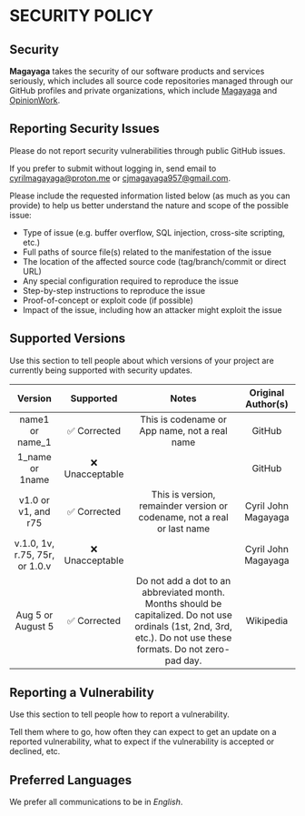 # SECURITY POLICY
## Security

**Magayaga** takes the security of our software products and services seriously, which includes all source code repositories managed through our GitHub profiles and private organizations, which include [Magayaga](https://github.com/magayaga) and [OpinionWork](https://github.com/OpinionWork).

## Reporting Security Issues

Please do not report security vulnerabilities through public GitHub issues.

If you prefer to submit without logging in, send email to cyrilmagayaga@proton.me or cjmagayaga957@gmail.com.

Please include the requested information listed below (as much as you can provide) to help us better understand the nature and scope of the possible issue:

* Type of issue (e.g. buffer overflow, SQL injection, cross-site scripting, etc.)
* Full paths of source file(s) related to the manifestation of the issue
* The location of the affected source code (tag/branch/commit or direct URL)
* Any special configuration required to reproduce the issue
* Step-by-step instructions to reproduce the issue
* Proof-of-concept or exploit code (if possible)
* Impact of the issue, including how an attacker might exploit the issue

## Supported Versions

Use this section to tell people about which versions of your project are currently being supported with security updates.

| Version | Supported | Notes | Original Author(s) |
|:-:|:-:|:-:|:-:|
| name1 or name_1 | :white_check_mark: Corrected | This is codename or App name, not a real name | GitHub |
| 1_name or 1name | :x: Unacceptable | | GitHub
| v1.0 or v1, and r75 | :white_check_mark: Corrected | This is version, remainder version or codename, not a real or last name | Cyril John Magayaga |
| v.1.0, 1v, r.75, 75r, or 1.0.v | :x: Unacceptable | | Cyril John Magayaga
| Aug 5 or August 5 | :white_check_mark: Corrected | Do not add a dot to an abbreviated month. Months should be capitalized. Do not use ordinals (1st, 2nd, 3rd, etc.). Do not use these formats. Do not zero-pad day. | Wikipedia 

## Reporting a Vulnerability

Use this section to tell people how to report a vulnerability.

Tell them where to go, how often they can expect to get an update on a reported vulnerability, what to expect if the vulnerability is accepted or declined, etc.

## Preferred Languages

We prefer all communications to be in _English_.